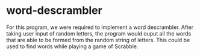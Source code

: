 # word-descrambler

For this program, we were required to implement a word descrambler. After taking user input of random letters, the program would ouput all the words that are able to be formed from the random string of letters. This could be used to find words while playing a game of Scrabble.

